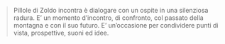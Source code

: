 > Pillole di Zoldo incontra è dialogare con un ospite in una silenziosa radura. E’ un momento d’incontro, di confronto, col passato della montagna e con il suo futuro. E’ un’occasione per condividere punti di vista, prospettive, suoni ed idee.